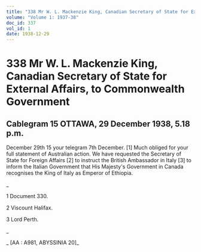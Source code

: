 ```yaml
---
title: "338 Mr W. L. Mackenzie King, Canadian Secretary of State for External Affairs, to Commonwealth Government"
volume: "Volume 1: 1937-38"
doc_id: 337
vol_id: 1
date: 1938-12-29
---
```


# 338 Mr W. L. Mackenzie King, Canadian Secretary of State for External Affairs, to Commonwealth Government

## Cablegram 15 OTTAWA, 29 December 1938, 5.18 p.m.

December 29th 15 your telegram 7th December. [1] Much obliged for your full statement of Australian action. We have requested the Secretary of State for Foreign Affairs [2] to instruct the British Ambassador in Italy [3] to inform the Italian Government that His Majesty's Government in Canada recognises the King of Italy as Emperor of Ethiopia.

_

1 Document 330.

2 Viscount Halifax.

3 Lord Perth.

_

_ [AA : A981, ABYSSINIA 20]_
